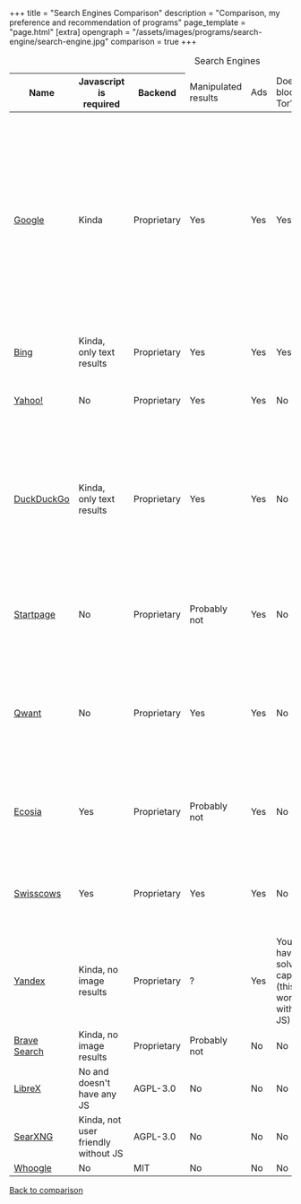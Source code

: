 +++
title = "Search Engines Comparison"
description = "Comparison, my preference and recommendation of programs"
page_template = "page.html"
[extra]
opengraph = "/assets/images/programs/search-engine/search-engine.jpg"
comparison = true
+++

<table>
    <caption>Search Engines</caption>
    <thead>
    <tr class="purple-bg">
        <th scope="col">Name</th>
        <th scope="col">Javascript is required</th>
        <th scope="col">Backend</th>
        <td scope="col">Manipulated results</td>
        <td scope="col">Ads</td>
        <td scope="col">Does it block Tor?</td>
        <td scope="col">Source of the results</td>
        <td scope="col">Summary</td>
    </tr>
    </thead>
    <tbody>
    <tr>
        <td data-label="Name"><a href="https://www.google.com/">Google</a></td>
        <td data-label="Javascript is required" class="yellow-bg"><span>Kinda</span></td>
        <td data-label="Backend" class="red-bg"><span>Proprietary</span></td>
        <td data-label="Manipulated results" class="red-bg"><span>Yes</span></td>
        <td data-label="Ads" class="red-bg"><span>Yes</span></td>
        <td data-label="Does it block Tor" class="red-bg"><span>Yes</span></td>
        <td data-label="Source of the results">Collected by their own crawler</td>
        <td data-label="Summary" class="red-bg"><span>Even when JS is disabled the search results are hidden behind a Google tracking proxy (e.g.: google.com/url?q=result.com). The results are not consistent, you get different results based on how much information they know about your session. AVOID IT AT ALL COST!!!!</span></td>
    </tr>
    <tr>
        <td data-label="Name" scope="row"><a href="https://www.bing.com/">Bing</a></td>
        <td data-label="Javascript is required" class="yellow-bg"><span>Kinda, only text results</span></td>
        <td data-label="Backend" class="red-bg"><span>Proprietary</span></td>
        <td data-label="Manipulated results" class="red-bg"><span>Yes</span></td>
        <td data-label="Ads" class="red-bg"><span>Yes</span></td>
        <td data-label="Does it block Tor" class="red-bg"><span>Yes</span></td>
        <td data-label="Source of the results">Collected by their own crawler</td>
        <td data-label="Summary" class="red-bg"><span>Another useless spyware from Microsoft, avoid it.</span></td>
    </tr>
    <tr>
        <td data-label="Name" scope="row"><a href="https://yahoo.com/">Yahoo!</a></td>
        <td data-label="Javascript is required" class="green-bg"><span>No</span></td>
        <td data-label="Backend" class="red-bg"><span>Proprietary</span></td>
        <td data-label="Manipulated results" class="red-bg"><span>Yes</span></td>
        <td data-label="Ads" class="red-bg"><span>Yes</span></td>
        <td data-label="Does it block Tor" class="green-bg"><span>No</span></td>
        <td data-label="Source of the results">Collected by their own crawler</td>
        <td data-label="Summary" class="red-bg"><span>Results change based on your location, avoid it.</span></td>
    </tr>
    <tr>
        <td data-label="Name" scope="row"><a href="https://duckduckgo.com/">DuckDuckGo</a></td>
        <td data-label="Javascript is required" class="yellow-bg"><span>Kinda, only text results</span></td>
        <td data-label="Backend" class="red-bg"><span>Proprietary</span></td>
        <td data-label="Manipulated results" class="red-bg"><span>Yes</span></td>
        <td data-label="Ads" class="red-bg"><span>Yes</span></td>
        <td data-label="Does it block Tor" class="green-bg"><span>No</span></td>
        <td data-label="Source of the results">Mainly Bing but they fetch results from multiple search engines, they have their own crawler as well</td>
        <td data-label="Summary" class="red-bg"><span>They censor "misinformation" regarding Ukraine, their web browser whitelists trackers from Microsoft. AVOID IT!</span></td>
    </tr>
    <tr>
        <td data-label="Name" scope="row"><a href="https://www.startpage.com/">Startpage</a></td>
        <td data-label="Javascript is required" class="green-bg"><span>No</span></td>
        <td data-label="Backend" class="red-bg"><span>Proprietary</span></td>
        <td data-label="Manipulated results" class="yellow-bg"><span>Probably not</span></td>
        <td data-label="Ads" class="red-bg"><span>Yes</span></td>
        <td data-label="Does it block Tor" class="green-bg"><span>No</span></td>
        <td data-label="Source of the results">Google</td>
        <td data-label="Summary" class="red-bg"><span>Just another useless spyware that claims to be private and privacy respecting, avoid it.</span></td>
    </tr>
    <tr>
        <td data-label="Name" scope="row"><a href="https://qwant.com/">Qwant</a></td>
        <td data-label="Javascript is required" class="green-bg"><span>No</span></td>
        <td data-label="Backend" class="red-bg"><span>Proprietary</span></td>
        <td data-label="Manipulated results" class="red-bg"><span>Yes</span></td>
        <td data-label="Ads" class="red-bg"><span>Yes</span></td>
        <td data-label="Does it block Tor" class="green-bg"><span>No</span></td>
        <td data-label="Source of the results">Collected by their own crawler</td>
        <td data-label="Summary" class="red-bg"><span>Results change based on your location. Just another useless spyware that claims to be private and privacy respecting, avoid it.</span></td>
    </tr>
    <tr>
        <td data-label="Name" scope="row"><a href="https://www.ecosia.org/">Ecosia</a></td>
        <td data-label="Javascript is required" class="red-bg"><span>Yes</span></td>
        <td data-label="Backend" class="red-bg"><span>Proprietary</span></td>
        <td data-label="Manipulated results" class="yellow-bg"><span>Probably not</span></td>
        <td data-label="Ads" class="red-bg"><span>Yes</span></td>
        <td data-label="Does it block Tor" class="green-bg"><span>No</span></td>
        <td data-label="Source of the results">Yahoo!, Bing, Wikipedia</td>
        <td data-label="Summary" class="red-bg"><span>Just another useless spyware that claims to be private and privacy respecting, avoid it.</span></td>
    </tr>
    <tr>
        <td data-label="Name" scope="row"><a href="https://swisscows.com/">Swisscows</a></td>
        <td data-label="Javascript is required" class="red-bg"><span>Yes</span></td>
        <td data-label="Backend" class="red-bg"><span>Proprietary</span></td>
        <td data-label="Manipulated results" class="red-bg"><span>Yes</span></td>
        <td data-label="Ads" class="red-bg"><span>Yes</span></td>
        <td data-label="Does it block Tor" class="green-bg"><span>No</span></td>
        <td data-label="Source of the results">Bing and they have their own crawler</td>
        <td data-label="Summary" class="red-bg"><span>Just another useless spyware that claims to be private and privacy respecting, avoid it.</span></td>
    </tr>
    <tr>
        <td data-label="Name" scope="row"><a href="https://yandex.ru/">Yandex</a></td>
        <td data-label="Javascript is required" class="yellow-bg"><span>Kinda, no image results</span></td>
        <td data-label="Backend" class="red-bg"><span>Proprietary</span></td>
        <td data-label="Manipulated results">?</td>
        <td data-label="Ads" class="red-bg"><span>Yes</span></td>
        <td data-label="Does it block Tor" class="yellow-bg"><span>You have to solve a captcha (this works without JS)</span></td>
        <td data-label="Source of the results">Collected by their own crawler</td>
        <td data-label="Summary" class="red-bg"><span>Avoid it.</span></td>
    </tr>
        <tr>
        <td data-label="Name" scope="row"><a href="https://search.brave.com/">Brave Search</a></td>
        <td data-label="Javascript is required" class="yellow-bg"><span>Kinda, no image results</span></td>
        <td data-label="Backend" class="red-bg"><span>Proprietary</span></td>
        <td data-label="Manipulated results" class="yellow-bg"><span>Probably not</span></td>
        <td data-label="Ads" class="green-bg"><span>No</span></td>
        <td data-label="Does it block Tor" class="green-bg"><span>No</span></td>
        <td data-label="Source of the results">Google</td>
        <td data-label="Summary" class="yellow-bg"><span>You should avoid it</span></td>
    </tr>
    <tr>
        <td data-label="Name" scope="row"><a href="https://github.com/hnhx/librex/">LibreX</a></td>
        <td data-label="Javascript is required" class="green-bg"><span>No and doesn't have any JS</span></td>
        <td data-label="Backend" class="green-bg"><span>AGPL-3.0</span></td>
        <td data-label="Manipulated results" class="green-bg"><span>No</span></td>
        <td data-label="Ads" class="green-bg"><span>No</span></td>
        <td data-label="Does it block Tor" class="green-bg"><span>No</span></td>
        <td data-label="Source of the results">Many search engines</td>
        <td data-label="Summary" class="green-bg"><span>Recommended</span></td>
    </tr>
    <tr>
        <td data-label="Name" scope="row"><a href="https://searx.space/">SearXNG</a></td>
        <td data-label="Javascript is required" class="yellow-bg"><span>Kinda, not user friendly without JS</span></td>
        <td data-label="Backend" class="green-bg"><span>AGPL-3.0</span></td>
        <td data-label="Manipulated results" class="green-bg"><span>No</span></td>
        <td data-label="Ads" class="green-bg"><span>No</span></td>
        <td data-label="Does it block Tor" class="green-bg"><span>No</span></td>
        <td data-label="Source of the results">Many search engines</td>
        <td data-label="Summary" class="green-bg"><span>Recommended</span></td>
    </tr>
    <tr>
        <td data-label="Name" scope="row"><a href="https://github.com/benbusby/whoogle-search">Whoogle</a></td>
        <td data-label="Javascript is required" class="green-bg"><span>No</span></td>
        <td data-label="Backend" class="green-bg"><span>MIT</span></td>
        <td data-label="Manipulated results" class="green-bg"><span>No</span></td>
        <td data-label="Ads" class="green-bg"><span>No</span></td>
        <td data-label="Does it block Tor" class="green-bg"><span>No</span></td>
        <td data-label="Source of the results">Google</td>
        <td data-label="Summary" class="green-bg"><span>Recommended</span></td>
    </tr>
</table>
<p><a href="/programs">Back to comparison</a></p>
